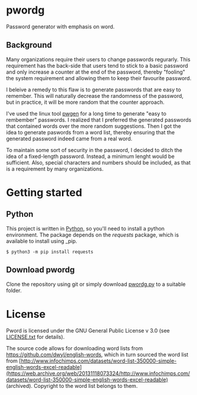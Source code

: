 # pwordg
Password generator with emphasis on word.

## Background

Many organizations require their users to change passwords regurarly. This requirement
has the back-side that users tend to stick to a basic password and only increase 
a counter at the end of the password, thereby "fooling" the system requirement and
allowing them to keep their favourite password. 

I beleive a remedy to this flaw is to generate passwords that are easy to remember.
This will naturally decrease the randomness of the password, but in practice, it will
be more random that the counter approach.

I've used the linux tool [pwgen](https://github.com/tytso/pwgen) for a long time
to generate "easy to rembember" passwords. I realized that I preferred the generated
passwords that contained words over the more random suggestions. Then I got the idea
to generate paswords from a word list, thereby ensuring that the generated password
indeed came from a real word.

To maintain some sort of security in the password, I decided to ditch the idea of a
fixed-length password. Instead, a minimum lenght would be sufficient. Also, special
characters and numbers should be included, as that is a requirement by many organizations.

# Getting started

## Python
This project is written in [Python](https://www.python.org/), so you'll need to install
a python environment. The package depends on the _requests_ package, which is available 
to install using _pip.
```
$ python3 -m pip install requests
```

## Download pwordg
Clone the repository using git or simply download [pwordg.py](pwordg.py) to a suitable
folder.

# License
Pword is licensed under the GNU General Public License v 3.0 
(see [LICENSE.txt](license.txt) for details).

The source code allows for downloading word lists from https://github.com/dwyl/english-words,
which in turn sourced the word list from [http://www.infochimps.com/datasets/word-list-350000-simple-english-words-excel-readable](https://web.archive.org/web/20131118073324/http://www.infochimps.com/datasets/word-list-350000-simple-english-words-excel-readable) (archived). Copyright to the word list
belongs to them.